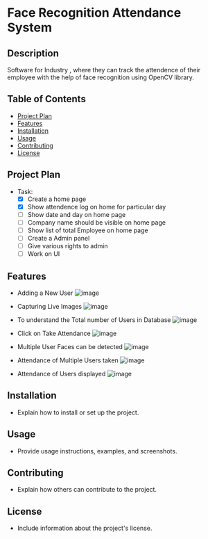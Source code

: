
# Face Recognition Attendance System 

## Description
Software for Industry , where they can track the attendence of their employee with the help of face recognition using OpenCV library.

## Table of Contents
- [Project Plan](#project-plan)
- [Features](#features)
- [Installation](#installation)
- [Usage](#usage)
- [Contributing](#contributing)
- [License](#license)

## Project Plan
- Task:
  - [x] Create a home page
  - [x] Show attendence log on home for particular day
  - [ ] Show date and day on home page
  - [ ] Company name should be visible on home page
  - [ ] Show list of total Employee on home page
  - [ ] Create a Admin panel
  - [ ] Give various rights to admin 
  - [ ] Work on UI

## Features
- Adding a New User
![image](https://github.com/Chirag9221/Face-Recognition-Attendance-System/assets/93569366/4b6b6a6f-8c3c-46c4-86cf-a3a4f5dc8282)

-	Capturing Live Images
![image](https://github.com/Chirag9221/Face-Recognition-Attendance-System/assets/93569366/0c8be398-2342-43a0-a43a-918f0bdc9130)


-	To understand the Total number of Users in Database
![image](https://github.com/Chirag9221/Face-Recognition-Attendance-System/assets/93569366/2ebb0a68-09b5-478a-be46-e2a0a1216599)

-	Click on Take Attendance 
![image](https://github.com/Chirag9221/Face-Recognition-Attendance-System/assets/93569366/6056d004-1386-42ab-a5c1-ed547e3675c2)

-	Multiple User Faces can be detected
![image](https://github.com/Chirag9221/Face-Recognition-Attendance-System/assets/93569366/5cac87bb-4b98-4b79-ba4d-4fee93a5b795)

-	Attendance of Multiple Users taken
 ![image](https://github.com/Chirag9221/Face-Recognition-Attendance-System/assets/93569366/fc0e5772-e7c1-424e-9ae3-0bfe4692ff62)

-	Attendance of Users displayed
 ![image](https://github.com/Chirag9221/Face-Recognition-Attendance-System/assets/93569366/638a0dae-1567-4037-84b6-b15e952d316d)

## Installation
- Explain how to install or set up the project.

## Usage
- Provide usage instructions, examples, and screenshots.

## Contributing
- Explain how others can contribute to the project.

## License
- Include information about the project's license.

